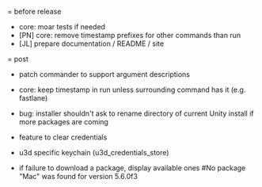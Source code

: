 = before release
* core: moar tests if needed
* [PN] core: remove timestamp prefixes for other commands than run
* [JL] prepare documentation / README / site

= post
* patch commander to support argument descriptions

* core: keep timestamp in run unless surrounding command has it (e.g. fastlane)

* bug: installer shouldn't ask to rename directory of current Unity install if more packages are coming

* feature to clear credentials

* u3d specific keychain (u3d_credentials_store)

* if failure to download a package, display available ones
  #No package "Mac" was found for version 5.6.0f3
